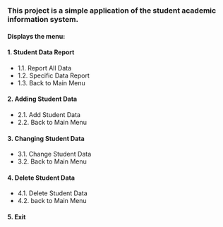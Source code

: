 ### This project is a simple application of the student academic information system.
#### Displays the menu:
#### 1. Student Data Report
   - 1.1. Report All Data
   - 1.2. Specific Data Report
   - 1.3. Back to Main Menu
#### 2. Adding Student Data
   - 2.1. Add Student Data
   - 2.2. Back to Main Menu
#### 3. Changing Student Data
   - 3.1. Change Student Data
   - 3.2. Back to Main Menu
#### 4. Delete Student Data
   - 4.1. Delete Student Data
   - 4.2. back to Main Menu
#### 5. Exit
